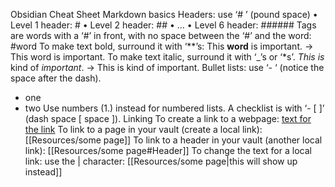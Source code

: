 
Obsidian Cheat Sheet
Markdown basics
Headers: use ‘# ’ (pound space)
• Level 1 header: #
• Level 2 header: ##
• …
• Level 6 header: ######
Tags are words with a ‘#’ in front, with no space between the ‘#’ and the word: #word
To make text bold, surround it with ‘**’s:
This **word** is important. → This word is important.
To make text italic, surround it with ‘_’s or ‘*s’.
_This is_ kind of *important*. → This is kind of important.
Bullet lists: use ‘- ‘ (notice the space after the dash).
- one
- two
Use numbers (1.) instead for numbered lists.
A checklist is with ‘- [ ]’ (dash space [ space ]).
Linking
To create a link to a webpage:
[text for the link](https://example.com/)
To link to a page in your vault (create a local link):
[[Resources/some page]]
To link to a header in your vault (another local link):
[[Resources/some page#Header]]
To change the text for a local link: use the | character:
[[Resources/some page|this will show up instead]]
